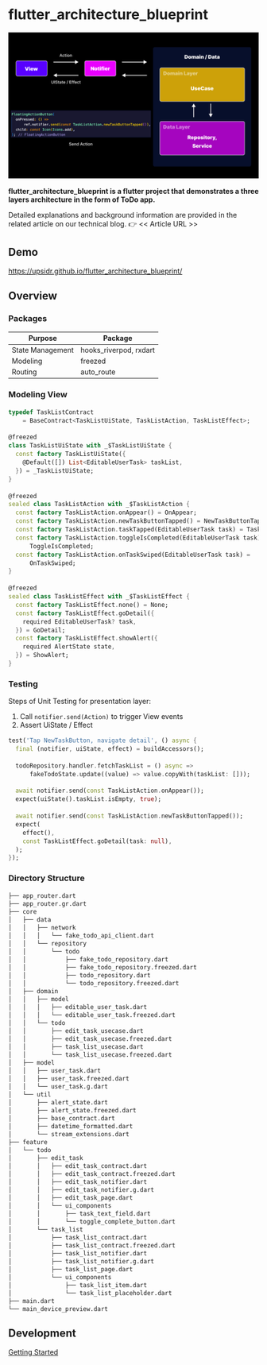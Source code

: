 # flutter_architecture_blueprint

<img src="docs/images/dataflow.png" />

**flutter_architecture_blueprint is a flutter project that demonstrates a three layers architecture in the form of ToDo app.**

Detailed explanations and background information are provided in the related article on our technical blog.
👉 << Article URL >>

## Demo

https://upsidr.github.io/flutter_architecture_blueprint/

## Overview

### Packages

| Purpose | Package |
|----|----|
| State Management| hooks_riverpod, rxdart |
| Modeling | freezed |
| Routing | auto_route |


### Modeling View

```dart
typedef TaskListContract
    = BaseContract<TaskListUiState, TaskListAction, TaskListEffect>;

@freezed
class TaskListUiState with _$TaskListUiState {
  const factory TaskListUiState({
    @Default([]) List<EditableUserTask> taskList,
  }) = _TaskListUiState;
}

@freezed
sealed class TaskListAction with _$TaskListAction {
  const factory TaskListAction.onAppear() = OnAppear;
  const factory TaskListAction.newTaskButtonTapped() = NewTaskButtonTapped;
  const factory TaskListAction.taskTapped(EditableUserTask task) = TaskTapped;
  const factory TaskListAction.toggleIsCompleted(EditableUserTask task) =
      ToggleIsCompleted;
  const factory TaskListAction.onTaskSwiped(EditableUserTask task) =
      OnTaskSwiped;
}

@freezed
sealed class TaskListEffect with _$TaskListEffect {
  const factory TaskListEffect.none() = None;
  const factory TaskListEffect.goDetail({
    required EditableUserTask? task,
  }) = GoDetail;
  const factory TaskListEffect.showAlert({
    required AlertState state,
  }) = ShowAlert;
}
```

### Testing

Steps of Unit Testing for presentation layer:
1. Call `notifier.send(Action)` to trigger View events
2. Assert UiState / Effect


```dart
test('Tap NewTaskButton, navigate detail', () async {
  final (notifier, uiState, effect) = buildAccessors();

  todoRepository.handler.fetchTaskList = () async =>
      fakeTodoState.update((value) => value.copyWith(taskList: []));

  await notifier.send(const TaskListAction.onAppear());
  expect(uiState().taskList.isEmpty, true);

  await notifier.send(const TaskListAction.newTaskButtonTapped());
  expect(
    effect(),
    const TaskListEffect.goDetail(task: null),
  );
});
```

### Directory Structure

```
├── app_router.dart
├── app_router.gr.dart
├── core
│   ├── data
│   │   ├── network
│   │   │   └── fake_todo_api_client.dart
│   │   └── repository
│   │       └── todo
│   │           ├── fake_todo_repository.dart
│   │           ├── fake_todo_repository.freezed.dart
│   │           ├── todo_repository.dart
│   │           └── todo_repository.freezed.dart
│   ├── domain
│   │   ├── model
│   │   │   ├── editable_user_task.dart
│   │   │   └── editable_user_task.freezed.dart
│   │   └── todo
│   │       ├── edit_task_usecase.dart
│   │       ├── edit_task_usecase.freezed.dart
│   │       ├── task_list_usecase.dart
│   │       └── task_list_usecase.freezed.dart
│   ├── model
│   │   ├── user_task.dart
│   │   ├── user_task.freezed.dart
│   │   └── user_task.g.dart
│   └── util
│       ├── alert_state.dart
│       ├── alert_state.freezed.dart
│       ├── base_contract.dart
│       ├── datetime_formatted.dart
│       └── stream_extensions.dart
├── feature
│   └── todo
│       ├── edit_task
│       │   ├── edit_task_contract.dart
│       │   ├── edit_task_contract.freezed.dart
│       │   ├── edit_task_notifier.dart
│       │   ├── edit_task_notifier.g.dart
│       │   ├── edit_task_page.dart
│       │   └── ui_components
│       │       ├── task_text_field.dart
│       │       └── toggle_complete_button.dart
│       └── task_list
│           ├── task_list_contract.dart
│           ├── task_list_contract.freezed.dart
│           ├── task_list_notifier.dart
│           ├── task_list_notifier.g.dart
│           ├── task_list_page.dart
│           └── ui_components
│               ├── task_list_item.dart
│               └── task_list_placeholder.dart
├── main.dart
└── main_device_preview.dart
```

## Development

[Getting Started](docs/GETTING_STARTED.md)